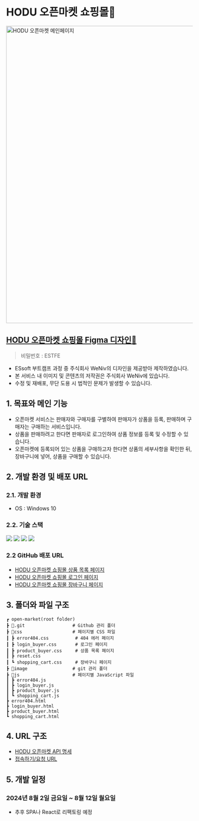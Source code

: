 # HODU 오픈마켓 쇼핑몰🛒
<img src="https://ifh.cc/g/SrsfL7.jpg" width="800" alt="HODU 오픈마켓 메인페이지" />

## [HODU 오픈마켓 쇼핑몰 Figma 디자인🛒](https://www.figma.com/design/9VhAObwi2EXeLe4Ugkcb2e/EST_%EC%98%A4%EB%A5%B4%EB%AF%B8(FE)?node-id=49-1747&t=sfRtaXKMxzCfmFZP-0)
> 비밀번호 : ESTFE
- ESsoft 부트캠프 과정 중 주식회사 WeNiv의 디자인을 제공받아 제작하였습니다.
- 본 서비스 내 이미지 및 콘텐츠의 저작권은 주식회사 WeNiv에 있습니다.
- 수정 및 재배포, 무단 도용 시 법적인 문제가 발생할 수 있습니다.

## 1. 목표와 메인 기능
- 오픈마켓 서비스는 판매자와 구매자를 구별하여 판매자가 상품을 등록, 판매하며 구매자는 구매하는 서비스입니다.
- 상품을 판매하려고 한다면 판매자로 로그인하여 상품 정보를 등록 및 수정할 수 있습니다.
- 오픈마켓에 등록되어 있는 상품을 구매하고자 한다면 상품의 세부사항을 확인한 뒤, 장바구니에 넣어, 상품을 구매할 수 있습니다.

## 2. 개발 환경 및 배포 URL
### 2.1. 개발 환경
- OS : Windows 10

### 2.2. 기술 스택
<img src="https://img.shields.io/badge/HTML5-E34F26?style=for-the-badge&logo=html5&logoColor=white"/>
<img src="https://img.shields.io/badge/CSS3-1572B6?style=for-the-badge&logo=CSS3&logoColor=white">
<img src="https://img.shields.io/badge/JavaScript-F7DF1E?style=for-the-badge&logo=JavaScript&logoColor=white"/>
<img src="https://img.shields.io/badge/GitHub-100000?style=for-the-badge&logo=github&logoColor=white"/>
<br />

### 2.2 GitHub 배포 URL
- [HODU 오픈마켓 쇼핑몰 상품 목록 페이지](https://yeon-seong.github.io/open-market/product_buyer)
- [HODU 오픈마켓 쇼핑몰 로그인 페이지](https://yeon-seong.github.io/open-market/login)
- [HODU 오픈마켓 쇼핑몰 장바구니 페이지](https://yeon-seong.github.io/open-market/shopping_cart)

## 3. 폴더와 파일 구조
```
┏ open-market(root folder)
┣ 📂.git                  # Github 관리 폴더 
┣ 📂css                   # 페이지별 CSS 파일
┃ ┣ error404.css          # 404 에러 페이지
┃ ┣ login_buyer.css       # 로그인 페이지
┃ ┣ product_buyer.css     # 상품 목록 페이지
┃ ┣ reset.css
┃ ┗ shopping_cart.css     # 장바구니 페이지
┣ 📂image                 # git 관리 폴더 
┣ 📂js                    # 페이지별 JavaScript 파일
┃ ┣ error404.js
┃ ┣ login_buyer.js
┃ ┣ product_buyer.js
┃ ┗ shopping_cart.js
┣ error404.html
┣ login_buyer.html
┣ product_buyer.html
┗ shopping_cart.html
```

## 4. URL 구조
- [HODU 오픈마켓 API 명세](https://paullabworkspace.notion.site/API-7b57a2b656fd4e3790a6a360b69aa3ad)
- [접속하기/요청 URL](https://openmarket.weniv.co.kr/)

## 5. 개발 일정
### 2024년 8월 2일 금요일 ~ 8월 12일 월요일

+ 추후 SPA나 React로 리팩토링 예정
```
